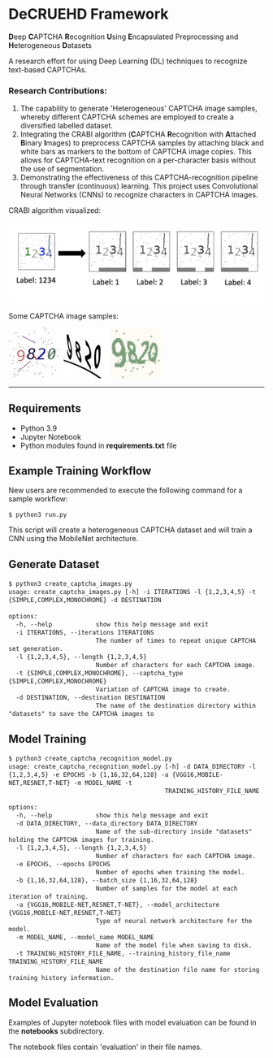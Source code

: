 # DeCRUEHD  Framework

**D**eep **C**APTCHA **R**ecognition **U**sing **E**ncapsulated Preprocessing and **H**eterogeneous **D**atasets

A research effort for using Deep Learning (DL) techniques to recognize text-based CAPTCHAs. 

### Research Contributions:
1. The capability to generate 'Heterogeneous' CAPTCHA image samples, whereby different CAPTCHA schemes are employed to create a diversified labelled dataset.
2. Integrating the CRABI algorithm (**C**APTCHA **R**ecognition with **A**ttached **B**inary **I**mages) to preprocess CAPTCHA samples by attaching black and white bars as markers to the bottom of CAPTCHA image copies. This allows for CAPTCHA-text recognition on a per-character basis without the use of segmentation. 
3. Demonstrating the effectiveness of this CAPTCHA-recognition pipeline through transfer (continuous) learning. This project uses Convolutional Neural Networks (CNNs) to recognize characters in CAPTCHA images.

CRABI algorithm visualized:

![alt text](images/crabi-preprocessing-example.png "CRABI preprocessing example")

Some CAPTCHA image samples:

![alt text](images/sample-captcha-images.png "Sample CAPTCHA images")

---
## Requirements
- Python 3.9
- Jupyter Notebook
- Python modules found in **requirements.txt** file

## Example Training Workflow
New users are recommended to execute the following command for a sample workflow:

```
$ python3 run.py
```

This script will create a heterogeneous CAPTCHA dataset and will train a CNN using the MobileNet architecture.

## Generate Dataset

```
$ python3 create_captcha_images.py
usage: create_captcha_images.py [-h] -i ITERATIONS -l {1,2,3,4,5} -t {SIMPLE,COMPLEX,MONOCHROME} -d DESTINATION

options:
  -h, --help            show this help message and exit
  -i ITERATIONS, --iterations ITERATIONS
                        The number of times to repeat unique CAPTCHA set generation.
  -l {1,2,3,4,5}, --length {1,2,3,4,5}
                        Number of characters for each CAPTCHA image.
  -t {SIMPLE,COMPLEX,MONOCHROME}, --captcha_type {SIMPLE,COMPLEX,MONOCHROME}
                        Variation of CAPTCHA image to create.
  -d DESTINATION, --destination DESTINATION
                        The name of the destination directory within "datasets" to save the CAPTCHA images to
```

## Model Training

```
$ python3 create_captcha_recognition_model.py
usage: create_captcha_recognition_model.py [-h] -d DATA_DIRECTORY -l {1,2,3,4,5} -e EPOCHS -b {1,16,32,64,128} -a {VGG16,MOBILE-NET,RESNET,T-NET} -m MODEL_NAME -t
                                           TRAINING_HISTORY_FILE_NAME

options:
  -h, --help            show this help message and exit
  -d DATA_DIRECTORY, --data_directory DATA_DIRECTORY
                        Name of the sub-directory inside "datasets" holding the CAPTCHA images for training.
  -l {1,2,3,4,5}, --length {1,2,3,4,5}
                        Number of characters for each CAPTCHA image.
  -e EPOCHS, --epochs EPOCHS
                        Number of epochs when training the model.
  -b {1,16,32,64,128}, --batch_size {1,16,32,64,128}
                        Number of samples for the model at each iteration of training.
  -a {VGG16,MOBILE-NET,RESNET,T-NET}, --model_architecture {VGG16,MOBILE-NET,RESNET,T-NET}
                        Type of neural network architecture for the model.
  -m MODEL_NAME, --model_name MODEL_NAME
                        Name of the model file when saving to disk.
  -t TRAINING_HISTORY_FILE_NAME, --training_history_file_name TRAINING_HISTORY_FILE_NAME
                        Name of the destination file name for storing training history information.
```

## Model Evaluation
Examples of Jupyter notebook files with model evaluation can be found in the **notebooks** subdirectory. 

The notebook files contain 'evaluation' in their file names.
